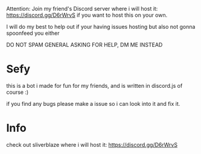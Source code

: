 Attention: Join my friend's Discord server where i will host it: https://discord.gg/D6rWrvS if you want to host this on your own.

I will do my best to help out if your having issues hosting but also not gonna spoonfeed you either

DO NOT SPAM GENERAL ASKING FOR HELP, DM ME INSTEAD

# Sefy

this is a bot i made for fun for my friends, and is written in discord.js of course :)


if you find any bugs please make a issue so i can look into it and fix it.

# Info

check out sliverblaze where i will host it: https://discord.gg/D6rWrvS
